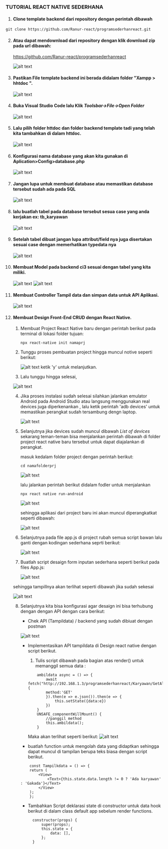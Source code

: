 ### TUTORIAL REACT NATIVE SEDERHANA

1. #### Clone template backend dari repository dengan perintah dibawah

```
git clone https://github.com/Ranur-react/programsederhanreact.git
```

2. #### Atau dapat mendownload dari repository dengan klik download zip pada url dibawah:

	<https://github.com/Ranur-react/programsederhanreact>

	 ![alt text](./img/Screen%20Shot%202022-07-21%20at%2011.26.08.png)

3. #### Pastikan File template backend ini berada didalam folder "Xampp > hhtdoc ".

 	![alt text](./img/Screen%20Shot%202022-07-21%20at%2011.31.01.png)
 
4. #### Buka Visual Studio Code lalu Klik _Toolsbar->File->Open Folder_

	![alt text](./img/Screen%20Shot%202022-07-21%20at%2011.38.23.png)

5. #### Lalu pilih folder httdoc dan folder backend template tadi yang telah kita tambahkan di dalam httdoc.

 	![alt text](./img/Screen%20Shot%202022-07-21%20at%2011.40.20.png)

6. #### Konfigurasi nama database yang akan kita gunakan di Aplication>Config>database.php

	![alt text](./img/Screen%20Shot%202022-07-21%20at%2011.48.21.png)



7. #### Jangan lupa untuk membuat database atau memastikan database tersebut sudah ada pada SQL

	 ![alt text](./img/Screen%20Shot%202022-07-21%20at%2014.05.52.png)

8. #### lalu buatlah tabel pada database tersebut sesua case yang anda kerjakan ex: tb_karyawan

	 ![alt text](./img/Screen%20Shot%202022-07-21%20at%2014.09.15.png)
9. #### Setelah tabel dibuat jangan lupa attribut/field nya juga disertakan sesuai case dengan memerhatikan typedata nya 
	 ![alt text](./img/Screen%20Shot%202022-07-21%20at%2021.05.53.png)

10. #### Membuat Model pada backend ci3 sesuai dengan tabel yang kita miliki.
 	![alt text](./img/Screen%20Shot%202022-07-21%20at%2015.11.38.png)
 	![alt text](./img/Screen%20Shot%202022-07-21%20at%2015.14.29.png)

11. #### Membuat Controller Tampil data dan simpan data untuk API Aplikasi.

 	![alt text](./img/Screen%20Shot%202022-07-21%20at%2016.57.10.png)


12. #### Membuat Design Front-End CRUD dengan React Native.

	1) Membuat Project React Native baru dengan perintah berikut pada terminal di lokasi folder tujuan:
		````
		npx react-native init namaprj
		````
	2) Tunggu proses pembuatan project hingga muncul notive seperti berikut:
		
		![alt text](./img/Screen%20Shot%202022-07-21%20at%2017.12.59.png)
		ketik 'y' untuk melanjutkan.

	3) Lalu tunggu hingga selesai,

	  ![alt text](./img/Screen%20Shot%202022-07-21%20at%2017.14.59.png)


	4) Jika proses instalasi sudah selesai silahkan jalankan emulator Android pada Android Studio atau langsung menggunakan real devices juga diperkenankan , lalu ketik perintah 'adb devices' untuk memastikan perangkat sudah tersambung dengn  laptop.

	   ![alt text](./img/Screen%20Shot%202022-07-21%20at%2017.31.49.png)

	5) Selanjutnya jika devices sudah muncul dibawah _List of devices_ sekarang teman-teman bisa menjalankan perintah dibawah di folder project react native baru tersebut untuk dapat diajalankan di perangkat.

		masuk kedalam folder project dengan perintah berikut:

		```
		cd namafolderprj
		```

	    ![alt text](./img/Screen%20Shot%202022-07-21%20at%2017.50.10.png)

		lalu jalankan perintah berikut didalam fodler untuk menjalankan
		
		```
		npx react native run-android
		```

    	 ![alt text](./img/Screen%20Shot%202022-07-21%20at%2017.50.10.png)

		sehingga aplikasi dari project baru ini akan muncul diperangkatkat seperti dibawah:

	      ![alt text](./img/Screen%20Shot%202022-07-21%20at%2018.16.15.png)

	6) Selanjutnya pada file app.js di project rubah semua script bawan lalu ganti dengan kodingan sederhana seprti berikut:

       ![alt text](./img/Screen%20Shot%202022-07-21%20at%2018.29.17.png)

	7) Buatlah script desaign form inputan sederhana seperti berikut pada files App.js:
       
	   ![alt text](./img/Screen%20Shot%202022-07-21%20at%2020.26.11.png)

	sehingga tampillnya akan terlihat seperti dibawah jika sudah sekesai

   	 ![alt text](./img/Screen%20Shot%202022-07-21%20at%2020.27.09.png)

 	8) Selanjutnya kita bisa konfigurasi agar desaign ini bisa terhubung dengan dengan API dengan cara berikut:
	 	* Chek API (Tampildata) / backend yang sudah dibiuat dengan postman 

    	![alt text](./img/Screen%20Shot%202022-07-21%20at%2021.16.13.png)
		
		* Implementasikan API tampildata di Design react native dengan script berikut. 
			1. Tulis script dibawah pada bagian atas render() untuk memanggil semua data :

			```
				ambildata async = () => {
					await fetch("http://192.168.1.3/programsederhanreact/Karyawan/GetAll", {
					method:'GET'
					}).then(e => e.json()).then(e => {
						this.setState({data:e})
					})
				}
				UNSAFE_componentWillMount() {
					//panggil method
					this.ambildata();
				}
			```

			Maka akan terlihat seperti berikut:
		     ![alt text](./img/Screen%20Shot%202022-07-21%20at%2022.10.59.png)

		* buatlah function untuk mengolah data yang didaptkan sehingga dapat muncul di tampilan berupa teks biasa dengan script berikut.

		```
			const Tampilkdata = () => {
			return (
				<View>
					<Text>{this.state.data.length != 0 ? 'Ada karyawan' : 'Gakada'}</Text>
				</View>
			);
			};
		```

  		* Tambahkan Script deklarasi state di constructor untuk data hook  berikut di dalam class default app sebelum render functions.

		  ```
			constructor(props) {
				super(props);
				this.state = {
					data: [],
				};
			}
		  ```
